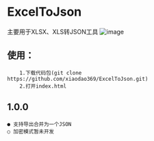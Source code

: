 # ExcelToJson
主要用于XLSX、XLS转JSON工具
![image](https://github.com/xiaodao369/ExcelToJson/tree/main/image/page.png)
   
    
    
## 使用：
        1.下载代码包(git clone https://github.com/xiaodao369/ExcelToJson.git)
        2.打开index.html

## 1.0.0
    ● 支持导出合并为一个JSON
    ○ 加密模式暂未开发
